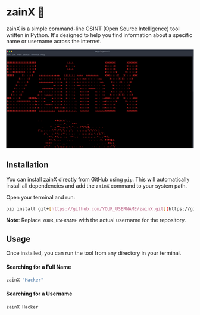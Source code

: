 # zainX 🦅

zainX is a simple command-line OSINT (Open Source Intelligence) tool written in Python. It's designed to help you find information about a specific name or username across the internet.

![My project's user interface](https://raw.githubusercontent.com/KHADERSHAREEF19/zainX/main/banner.png)

## Installation

You can install zainX directly from GitHub using `pip`. This will automatically install all dependencies and add the `zainX` command to your system path.

Open your terminal and run:

```bash
pip install git+[https://github.com/YOUR_USERNAME/zainX.git](https://github.com/YOUR_USERNAME/zainX.git)
```
**Note**: Replace `YOUR_USERNAME` with the actual username for the repository.

## Usage

Once installed, you can run the tool from any directory in your terminal.

#### Searching for a Full Name
```bash
zainX "Hacker"
```

#### Searching for a Username
```bash
zainX Hacker
```
